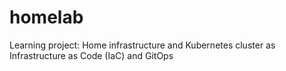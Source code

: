 # homelab
Learning project: Home infrastructure and Kubernetes cluster as Infrastructure as Code (IaC) and GitOps

